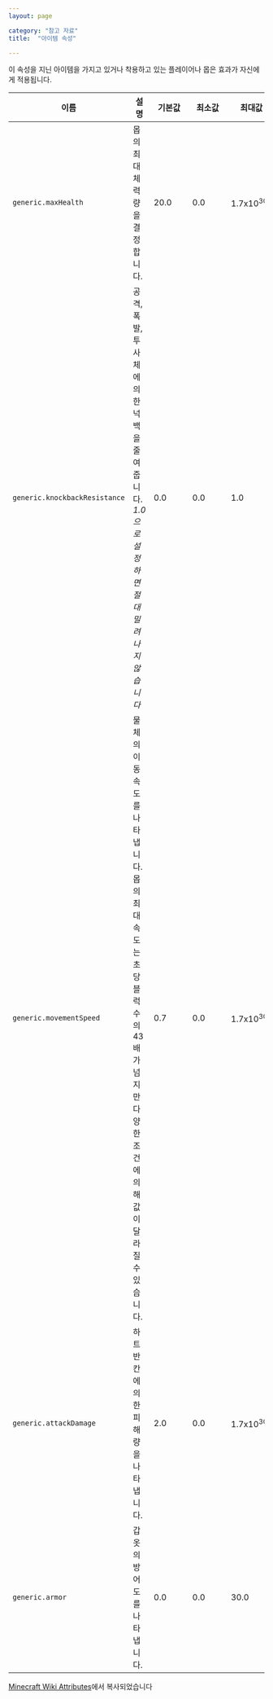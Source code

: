 ```yaml
---
layout: page

category: "참고 자료"
title:  "아이템 속성"

---
```


이 속성을 지닌 아이템을 가지고 있거나 착용하고 있는 플레이어나 몹은 효과가 자신에게 적용됩니다.

<div class='table-responsive'>
  <table class='table table-striped table-condensed'>
    <thead>
      <tr>
        <th>이름</th>
        <th>설명</th>
        <th style="min-width: 60px;">기본값</th>
        <th style="min-width: 60px;">최소값</th>
        <th style='min-width: 60px;'>최대값</th>
      </tr>
    </thead>
    <tbody>
      <tr>
        <td>
          <code>generic.maxHealth</code>
        </td>
        <td>몹의 최대 체력량을 결정합니다.</td>
        <td>20.0</td>
        <td>0.0</td>
        <td>1.7x10<sup>308</sup></td>
      </tr>
      <!-- %tr -->
      <!-- %td -->
      <!-- %code generic.followRange -->
      <!-- %td The range in blocks within which a mob with this attribute will target players or other mobs to track. Exiting this range will cause the mob to cease following the player/mob. Actual value used by most mobs is 16; for Zombies it is 40. -->
      <!-- %td 32.0 -->
      <!-- %td 0.0 -->
      <!-- %td 2048.0 -->
      <tr>
        <td>
          <code>generic.knockbackResistance</code>
        </td>
        <td>
          공격, 폭발, 투사체에 의한 넉백을 줄여줍니다.
          <br/>
          <i>1.0으로 설정하면 절대 밀려나지 않습니다</i>
        </td>
        <td>0.0</td>
        <td>0.0</td>
        <td>1.0</td>
      </tr>
      <tr>
        <td>
          <code>generic.movementSpeed</code>
        </td>
        <td>물체의 이동 속도를 나타냅니다. 몹의 최대 속도는 초당 블럭 수의 43배가 넘지만 다양한 조건에 의해 값이 달라질 수 있습니다.</td>
        <td>0.7</td>
        <td>0.0</td>
        <td>1.7x10<sup>308</sup></td>
      </tr>
      <tr>
        <td>
          <code>generic.attackDamage</code>
        </td>
        <td>하트 반칸에 의한 피해량을 나타냅니다.</td>
        <td>2.0</td>
        <td>0.0</td>
        <td>1.7x10<sup>308</sup></td>
      </tr>
      <tr>
        <td>
          <code>generic.armor</code>
        </td>
        <td>갑옷의 방어도를 나타냅니다.</td>
        <td>0.0</td>
        <td>0.0</td>
        <td>30.0</td>
      </tr>
    </tbody>
  </table>
</div>

[Minecraft Wiki Attributes](http://minecraft.gamepedia.com/Attribute)에서 복사되었습니다
